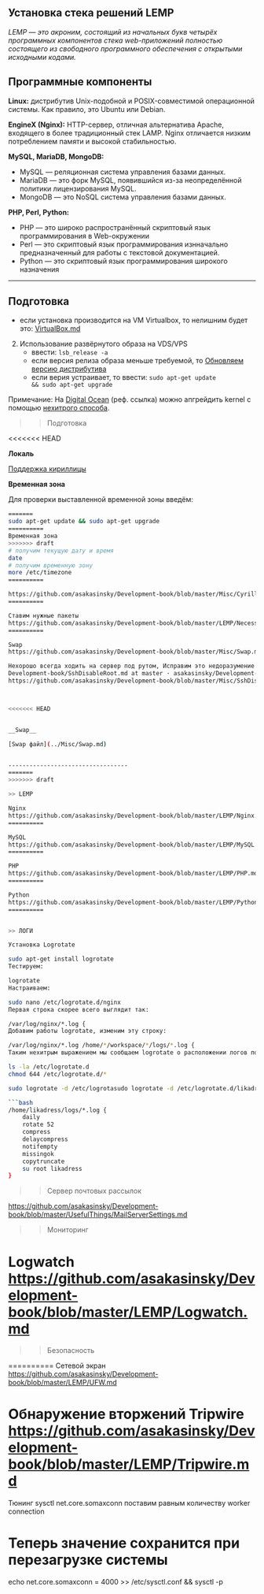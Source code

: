 Установка стека решений LEMP
---------------------------

_LEMP — это акроним, состоящий из начальных букв четырёх программных компонентов стека web-приложений полностью состоящего из свободного программного обеспечения с открытыми исходными кодами._

## Программные компоненты

__Linux:__ дистрибутив Unix-подобной и POSIX-совместимой операционной системы.  Как правило, это Ubuntu или Debian.

__EngineX (Nginx):__ HTTP-сервер, отличная альтернатива Apache, входящего в более традиционный стек LAMP. Nginx отличается низким потреблением памяти и высокой стабильностью.

__MySQL, MariaDB, MongoDB:__ 
- MySQL — реляционная система управления базами данных. 
- MariaDB — это форк MySQL, появившийся из-за неопределённой политики лицензирования MySQL. 
- MongoDB — это NoSQL система управления базами данных.

__PHP, Perl, Python:__ 
- PHP — это широко распространённый скриптовый язык программирования в Web-окружении
- Perl — это скриптовый язык программирования изнначально предназначенный для работы с текстовой документацией.
- Python — это скриптовый язык программирования широкого назначения

----------------------------------

## Подготовка

- если установка производится на VM Virtualbox, то нелишним будет это: [VirtualBox.md](../VirtualBox/README.md)
2. Использование развёрнутого образа на VDS/VPS
    - ввести: <code>lsb_release -a</code>
    - если версия релиза образа меньше требуемой, то [Обновляем версию дистрибутива](../Misc/ReleaseUpgrade.md)
    - если верия устраивает, то ввести: <code>sudo apt-get update && sudo apt-get upgrade</code>

Примечание:
На [Digital Ocean]( https://www.digitalocean.com/?refcode=bbc4266b0488
) (реф. ссылка) можно апгрейдить kernel с помощью [нехитрого способа](../Misc/DOKernelUpgrade.md). 
>> Подготовка

<<<<<<< HEAD


__Локаль__

[Поддержка кириллицы](../Misc/CyrillicConsole.md)


__Временная зона__

Для проверки выставленной временной зоны введём: 

```bash
=======
sudo apt-get update && sudo apt-get upgrade
==========
Временная зона
>>>>>>> draft
# получим текущую дату и время
date
# получим временную зону
more /etc/timezone
==========

https://github.com/asakasinsky/Development-book/blob/master/Misc/CyrillicConsole.md
==========

Ставим нужные пакеты
https://github.com/asakasinsky/Development-book/blob/master/LEMP/NecessaryPackages.md
==========

Swap
https://github.com/asakasinsky/Development-book/blob/master/Misc/Swap.md

Нехорошо всегда ходить на сервер под рутом, Исправим это недоразумение
Development-book/SshDisableRoot.md at master · asakasinsky/Development-book · GitHub
https://github.com/asakasinsky/Development-book/blob/master/Misc/SshDisableRoot.md



<<<<<<< HEAD


__Swap__

[Swap файл](../Misc/Swap.md)


----------------------------------
=======
>>>>>>> draft

>> LEMP

Nginx
https://github.com/asakasinsky/Development-book/blob/master/LEMP/Nginx.md
==========

MySQL
https://github.com/asakasinsky/Development-book/blob/master/LEMP/MySQL.md
==========

PHP
https://github.com/asakasinsky/Development-book/blob/master/LEMP/PHP.md
==========

Python
https://github.com/asakasinsky/Development-book/blob/master/LEMP/Python.md
==========


>> ЛОГИ

Установка Logrotate

sudo apt-get install logrotate
Тестируем:

logrotate
Настраиваем:

sudo nano /etc/logrotate.d/nginx
Первая строка скорее всего выглядит так:

/var/log/nginx/*.log {
Добавим работы logrotate, изменим эту строку:

/var/log/nginx/*.log /home/*/workspace/*/logs/*.log {
Таким нехитрым выражением мы сообщаем logrotate о расположении логов пользователей

ls -la /etc/logrotate.d
chmod 644 /etc/logrotate.d/*

sudo logrotate -d /etc/logrotasudo logrotate -d /etc/logrotate.d/likadress.logrotate

```bash
/home/likadress/logs/*.log {
    daily
    rotate 52
    compress
    delaycompress
    notifempty
    missingok
    copytruncate
    su root likadress
}
```


>> Сервер почтовых рассылок

https://github.com/asakasinsky/Development-book/blob/master/UsefulThings/MailServerSettings.md




>> Мониторинг

Logwatch
https://github.com/asakasinsky/Development-book/blob/master/LEMP/Logwatch.md
==========




>> Безопасность

==========
Сетевой экран
https://github.com/asakasinsky/Development-book/blob/master/LEMP/UFW.md

Обнаружение вторжений 
Tripwire
https://github.com/asakasinsky/Development-book/blob/master/LEMP/Tripwire.md
==========



Тюнинг
sysctl net.core.somaxconn
поставим равным количеству worker connection
# Теперь значение сохранится при перезагрузке системы
echo net.core.somaxconn = 4000 >> /etc/sysctl.conf && sysctl -p


